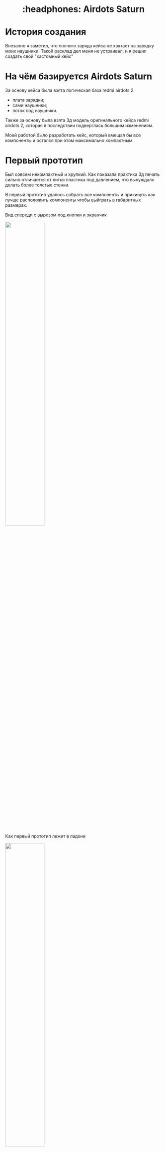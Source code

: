 <h1 align="center">
	:headphones: Airdots Saturn
</h1>

# История создания

Внезапно я заметил, что полного заряда кейса не хватает на зарядку моих наушники.
Такой расклад дел меня не устраивал, и я решил создать свой "кастомный кейс" 


# На чём базируется Airdots Saturn

За основу кейса была взята логическая база redmi airdots 2
- плата зарядки;
- сами наушники;
- лоток под наушники.

Также за основу была взята 3д модель оригинального кейса redmi airdots 2, которая в последствии подверглась большим изменениям.

Моей работой было разработать кейс, который вмещал бы все компоненты и остался при этом максимально компактным.


# Первый прототип

Был совсем некомпактный и хрупкий.
Как показала практика 3д печать сильно отличается от литья пластика под давлением, что вынуждало делать более толстые стенки.

В первый прототип удалось собрать все компоненты и прикинуть как лучше расположить компоненты чтобы выйграть в габаритных размерах.

Вид спереди с вырезом под кнопки и экранчик

<img src="https://github.com/vtheobal/Airdots-Saturn/blob/main/images/1_prototype_1.jpg" width=50% height=50%>

Как первый прототип лежит в ладони

<img src="/images/1_prototype_2.jpg" width=50% height=50%>


# Второй прототип

Другая компоновка компонентов позволила нам выйграть 2 сантиметра высоты кейса за счёт поперечного расположения аккумулятор и переноса кнопки на заднюю часть корпуса. 

Также из основной модели были убраны рёбра жёсткости - вместо них была увеличена толщина стенок.

Прилагаются фото

Кейс с работающим экранчиком

<img src="/images/2_prototype_1.jpg" width=50% height=50%>

Как второй прототип лежит в ладони

<img src="/images/2_prototype_2.jpg" width=50% height=50%>

Вид кейса сзади

<img src="/images/2_prototype_3.jpg" width=50% height=50%>


# Финальный прототип / Третий прототип

Сразу скажу что второй прототип меня более чем устраивает и печатать третий у меня нет желания. 

Но третий прототип выбирается в себя все тонкости сборки из предыдущих прототипов.

Разумеется все модели будут приложены к проекту чтобы вы могли распечатать их на 3д принтере и внести свои корректировки в 3д модель для компаса.

Вот так выглядит 3д прототип финального версии с крышкой

<img src="/images/3_prototype_1.png" width=50% height=50%>

Без крышки

<img src="/images/3_prototype_2.png" width=50% height=50%>

Без крышки сзади

<img src="/images/3_prototype_3.png" width=50% height=50%>

# Сборка

Для сборки всей начинки вам понадобится 
- паяльник с проводками;
- горячий силикон (в простонародье термосопли);
- шуруповёрт со сверлом на 4мм для точной подгонки штифта.

### Монтаж индикатора 

Для правильной сборки индикатора необходимо подрезать текстолит как показано на картинке ниже.
Рекомендую это сделать кусачками и перед сборкой.

<img src="/images/indicator_mounting.png" width=50% height=50%>


## Компоненты

Из закупок вам понадобится: 
- [литиевый аккумулятор - 3,7 в, 2400 мА/ч](https://aliexpress.ru/item/1005001310695209.html?spm=a2g2w.orderdetail.0.0.685e4aa6wL0Jzh&sku_id=12000015656262816);
- [нормально-разомкнутая кнопка](https://aliexpress.ru/item/4001228848988.html?sku_id=10000015377439507&spm=a2g2w.productlist.search_results.9.70c64aa6x9p9jY);
- [индикатор емкости литиевого аккумулятора](https://aliexpress.ru/item/1005001782155135.html?spm=a2g2w.orderdetail.0.0.6cb04aa6fFdpQB&sku_id=12000017560591181);


### P.s.

Я буду очень благодарен за обратную связь. Если у вас есть замечания по модели или какие-либо пожелания по компоновке или есть идеи по улучшению кейса, то пишите мне в [Telegram](https://t.me/ft_Baton)


### Благодарность

Хочу поблагодарить [Александа](https://github.com/canisadidas) за помощь в сборке, и [Алексея](https://www.avito.ru/user/64d04db35292b3d9d227f6e159f1c1b1/profile?id=1844232270&iid=1844232270&src=messenger&page_from=from_item_messenger) с авито, который консультирует меня по вопросам печати.
